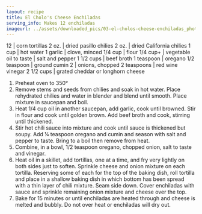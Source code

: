 ```yaml
---
layout: recipe
title: El Cholo's Cheese Enchiladas
serving_info: Makes 12 enchiladas
imageurl: ../assets/downloaded_pics/03-el-cholos-cheese-enchiladas_photo.jpg
---
```

<!-- Ingredients -->

12 | corn tortillas
2 oz. | dried pasillo chilies
2 oz. | dried California chilies
1 cup | hot water
1 garlic | clove, minced
1/4 cup | flour
1/4 cup+ | vegetable oil
to taste | salt and pepper
1 1/2 cups | beef broth
1 teaspoon | oregano
1/2 teaspoon | ground cumin
2 | onions, chopped
2 teaspoons | red wine vinegar
2 1/2 cups | grated cheddar or longhorn cheese

<!-- split -->
<!-- Steps -->
1. Preheat oven to 350°
2. Remove stems and seeds from chilies and soak in hot water. Place rehydrated chilies and water in blender and blend until smooth. Place mixture in saucepan and boil.
3. Heat 1/4 cup oil in another saucepan, add garlic, cook until browned. Stir in flour and cook until golden brown. Add beef broth and cook, stirring until thickened.
4. Stir hot chili sauce into mixture and cook until sauce is thickened but soupy. Add 1⁄4 teaspoon oregano and cumin and season with salt and pepper to taste. Bring to a boil then remove from heat.
5. Combine, in a bowl, 1/2 teaspoon oregano, chopped onion, salt to taste and vinegar.
6. Heat oil in a skillet, add tortillas, one at a time, and fry very lightly on both sides just to soften. Sprinkle cheese and onion mixture on each tortilla. Reserving some of each for the top of the baking dish, roll tortilla and place in a shallow baking dish in which bottom has been spread with a thin layer of chili mixture. Seam side down. Cover enchiladas with sauce and sprinkle remaining onion mixture and cheese over the top.
7. Bake for 15 minutes or until enchiladas are heated through and cheese is melted and bubbly. Do not over heat or enchiladas will dry out. 
